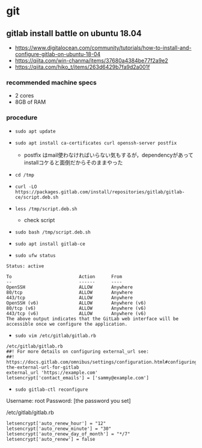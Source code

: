 # git

## gitlab install battle on ubuntu 18.04
- https://www.digitalocean.com/community/tutorials/how-to-install-and-configure-gitlab-on-ubuntu-18-04
- https://qiita.com/win-chanma/items/37680a4384be77f2a9e2
- https://qiita.com/hiko_t/items/263d6429b7fa9d2a001f

### recommended machine specs
- 2 cores
- 8GB of RAM

### procedure
- `sudo apt update`
- `sudo apt install ca-certificates curl openssh-server postfix`
  - postfix はmail使わなければいらない気もするが，dependencyがあってinstallコケると面倒だからそのままやった
- `cd /tmp`
- `curl -LO https://packages.gitlab.com/install/repositories/gitlab/gitlab-ce/script.deb.sh`

- `less /tmp/script.deb.sh`
  - check script

- `sudo bash /tmp/script.deb.sh`
- `sudo apt install gitlab-ce`

- `sudo ufw status`
```
Status: active

To                         Action      From
--                         ------      ----
OpenSSH                    ALLOW       Anywhere                  
80/tcp                     ALLOW       Anywhere                  
443/tcp                    ALLOW       Anywhere                  
OpenSSH (v6)               ALLOW       Anywhere (v6)             
80/tcp (v6)                ALLOW       Anywhere (v6)             
443/tcp (v6)               ALLOW       Anywhere (v6)
The above output indicates that the GitLab web interface will be accessible once we configure the application.
```
- `sudo vim /etc/gitlab/gitlab.rb`

```
/etc/gitlab/gitlab.rb
##! For more details on configuring external_url see:
##! https://docs.gitlab.com/omnibus/settings/configuration.html#configuring-the-external-url-for-gitlab
external_url 'https://example.com'
letsencrypt['contact_emails'] = ['sammy@example.com']
```
- `sudo gitlab-ctl reconfigure`

Username: root
Password: [the password you set]

/etc/gitlab/gitlab.rb
```
letsencrypt['auto_renew_hour'] = "12"
letsencrypt['auto_renew_minute'] = "30"
letsencrypt['auto_renew_day_of_month'] = "*/7"
letsencrypt['auto_renew'] = false
```